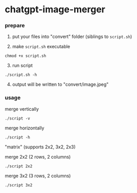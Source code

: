 # chatgpt-image-merger

### prepare

1. put your files into "convert" folder (siblings to `script.sh`)

2. make `script.sh` executable

```
chmod +x script.sh
```

3. run script

```
./script.sh -h
```

4. output will be written to "convert/image.jpeg"
 
### usage

merge vertically
```
./script -v
```

merge horizontally
```
./script -h
```

"matrix" (supports 2x2, 3x2, 2x3)

merge 2x2 (2 rows, 2 columns)
```
./script 2x2
```


merge 3x2 (3 rows, 2 columns)
```
./script 3x2
```
